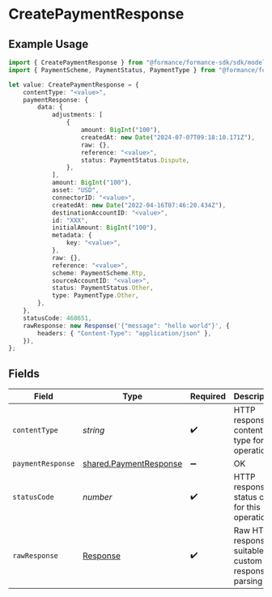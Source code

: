 # CreatePaymentResponse

## Example Usage

```typescript
import { CreatePaymentResponse } from "@formance/formance-sdk/sdk/models/operations";
import { PaymentScheme, PaymentStatus, PaymentType } from "@formance/formance-sdk/sdk/models/shared";

let value: CreatePaymentResponse = {
    contentType: "<value>",
    paymentResponse: {
        data: {
            adjustments: [
                {
                    amount: BigInt("100"),
                    createdAt: new Date("2024-07-07T09:18:10.171Z"),
                    raw: {},
                    reference: "<value>",
                    status: PaymentStatus.Dispute,
                },
            ],
            amount: BigInt("100"),
            asset: "USD",
            connectorID: "<value>",
            createdAt: new Date("2022-04-16T07:46:20.434Z"),
            destinationAccountID: "<value>",
            id: "XXX",
            initialAmount: BigInt("100"),
            metadata: {
                key: "<value>",
            },
            raw: {},
            reference: "<value>",
            scheme: PaymentScheme.Rtp,
            sourceAccountID: "<value>",
            status: PaymentStatus.Other,
            type: PaymentType.Other,
        },
    },
    statusCode: 468651,
    rawResponse: new Response('{"message": "hello world"}', {
        headers: { "Content-Type": "application/json" },
    }),
};
```

## Fields

| Field                                                                   | Type                                                                    | Required                                                                | Description                                                             |
| ----------------------------------------------------------------------- | ----------------------------------------------------------------------- | ----------------------------------------------------------------------- | ----------------------------------------------------------------------- |
| `contentType`                                                           | *string*                                                                | :heavy_check_mark:                                                      | HTTP response content type for this operation                           |
| `paymentResponse`                                                       | [shared.PaymentResponse](../../../sdk/models/shared/paymentresponse.md) | :heavy_minus_sign:                                                      | OK                                                                      |
| `statusCode`                                                            | *number*                                                                | :heavy_check_mark:                                                      | HTTP response status code for this operation                            |
| `rawResponse`                                                           | [Response](https://developer.mozilla.org/en-US/docs/Web/API/Response)   | :heavy_check_mark:                                                      | Raw HTTP response; suitable for custom response parsing                 |